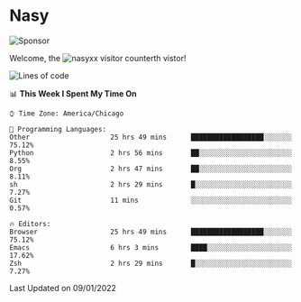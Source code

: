 # Nasy

<!--
<p align="center">
<img height="200" src="https://github-readme-stats.vercel.app/api?username=nasyxx&count_private=true&show_icons=true&theme=dracula&include_all_commits=true"/>
<img height="200" src="https://github-readme-stats.vercel.app/api/top-langs/?username=nasyxx&theme=dracula&hide=html,jupyter+notebook&count_private=true&show_icons=true"/>
</p>

  
----------------
-->

![Sponsor](https://img.shields.io/static/v1.svg?label=Sponsor&message=%E2%9D%A4&logo=GitHub&style=flat&color=pink)
 
Welcome, the ![nasyxx visitor counter](https://count.getloli.com/get/@nasyxx?theme=rule34)th vistor!
 
<!--START_SECTION:waka-->
![Lines of code](https://img.shields.io/badge/From%20Hello%20World%20I%27ve%20Written-5%20Million%20lines%20of%20code-blue)

📊 **This Week I Spent My Time On** 

```text
⌚︎ Time Zone: America/Chicago

💬 Programming Languages: 
Other                    25 hrs 49 mins      ██████████████████░░░░░░░   75.12% 
Python                   2 hrs 56 mins       ██░░░░░░░░░░░░░░░░░░░░░░░   8.55% 
Org                      2 hrs 47 mins       ██░░░░░░░░░░░░░░░░░░░░░░░   8.11% 
sh                       2 hrs 29 mins       █░░░░░░░░░░░░░░░░░░░░░░░░   7.27% 
Git                      11 mins             ░░░░░░░░░░░░░░░░░░░░░░░░░   0.57%

🔥 Editors: 
Browser                  25 hrs 49 mins      ██████████████████░░░░░░░   75.12% 
Emacs                    6 hrs 3 mins        ████░░░░░░░░░░░░░░░░░░░░░   17.62% 
Zsh                      2 hrs 29 mins       █░░░░░░░░░░░░░░░░░░░░░░░░   7.27%

```


 Last Updated on 09/01/2022
<!--END_SECTION:waka-->

<!-- ![visitors](https://visitor-badge.laobi.icu/badge?page_id=nasyxx.nasyxx) -->
